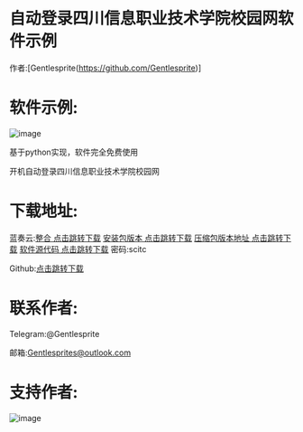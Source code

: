 # 自动登录四川信息职业技术学院校园网软件示例

作者:[Gentlesprite(https://github.com/Gentlesprite)]
# 软件示例:

![image](https://github.com/Gentlesprite/scitc-auto-linker/blob/master/img/20230607115951.png)

基于python实现，软件完全免费使用


开机自动登录四川信息职业技术学院校园网

# 下载地址:
蓝奏云:[整合 点击跳转下载](https://wwgr.lanzouw.com/b00rpet2d)
       [安装包版本 点击跳转下载](https://wwgr.lanzouw.com/b00rpdqcj) 
       [压缩包版本地址 点击跳转下载](https://wwgr.lanzouw.com/b00rpdqda) 
       [软件源代码 点击跳转下载](https://wwgr.lanzouw.com/b00rpdqfc) 密码:scitc

Github:[点击跳转下载](https://github.com/Gentlesprite/scitc-auto-linker/releases)





# 联系作者:
  Telegram:@Gentlesprite
  
  邮箱:Gentlesprites@outlook.com

# 支持作者:

![image](https://github.com/Gentlesprite/scitc-auto-linker/blob/master/img/wxzfb.png)

